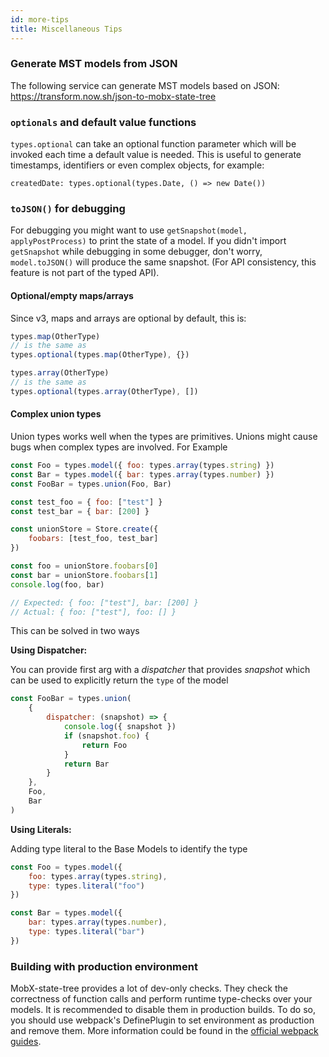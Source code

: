 ```yaml
---
id: more-tips
title: Miscellaneous Tips
---
```


<div id="codefund"></div>

### Generate MST models from JSON

The following service can generate MST models based on JSON: https://transform.now.sh/json-to-mobx-state-tree

### `optionals` and default value functions

`types.optional` can take an optional function parameter which will be invoked each time a default value is needed. This is useful to generate timestamps, identifiers or even complex objects, for example:

`createdDate: types.optional(types.Date, () => new Date())`

### `toJSON()` for debugging

For debugging you might want to use `getSnapshot(model, applyPostProcess)` to print the state of a model. If you didn't import `getSnapshot` while debugging in some debugger, don't worry, `model.toJSON()` will produce the same snapshot. (For API consistency, this feature is not part of the typed API).

#### Optional/empty maps/arrays

Since v3, maps and arrays are optional by default, this is:

```javascript
types.map(OtherType)
// is the same as
types.optional(types.map(OtherType), {})

types.array(OtherType)
// is the same as
types.optional(types.array(OtherType), [])
```

#### Complex union types

Union types works well when the types are primitives. Unions might cause bugs when complex types are involved. For Example

```javascript
const Foo = types.model({ foo: types.array(types.string) })
const Bar = types.model({ bar: types.array(types.number) })
const FooBar = types.union(Foo, Bar)

const test_foo = { foo: ["test"] }
const test_bar = { bar: [200] }

const unionStore = Store.create({
    foobars: [test_foo, test_bar]
})

const foo = unionStore.foobars[0]
const bar = unionStore.foobars[1]
console.log(foo, bar)

// Expected: { foo: ["test"], bar: [200] }
// Actual: { foo: ["test"], foo: [] }
```

This can be solved in two ways

**Using Dispatcher:**

You can provide first arg with a _dispatcher_ that provides _snapshot_ which can be used to explicitly return the `type` of the model

```javascript
const FooBar = types.union(
    {
        dispatcher: (snapshot) => {
            console.log({ snapshot })
            if (snapshot.foo) {
                return Foo
            }
            return Bar
        }
    },
    Foo,
    Bar
)
```

**Using Literals:**

Adding type literal to the Base Models to identify the type

```javascript
const Foo = types.model({
    foo: types.array(types.string),
    type: types.literal("foo")
})

const Bar = types.model({
    bar: types.array(types.number),
    type: types.literal("bar")
})
```

### Building with production environment

MobX-state-tree provides a lot of dev-only checks. They check the correctness of function calls and perform runtime type-checks over your models. It is recommended to disable them in production builds. To do so, you should use webpack's DefinePlugin to set environment as production and remove them. More information could be found in the [official webpack guides](https://webpack.js.org/plugins/environment-plugin/#usage).
